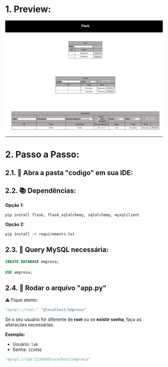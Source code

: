 # 1. Preview:
![Imagem 1](1.png)

***
# 2. Passo a Passo:

## 2.1. :file_folder: Abra a pasta "codigo" em sua IDE:


## 2.2. :books: Dependências:

**Opção 1:**

    pip install flask, flask_sqlalchemy, sqlalchemy, mysqlclient

**Opção 2:**

    pip install -r requirements.txt


## 2.3. :floppy_disk: Query MySQL necessária:

```sql
CREATE DATABASE empresa;

USE empresa;
```


## 2.4. :scroll: Rodar o arquivo  "app.py" 
:warning: Fique atento:

``` python
"mysql://root:" "@localhost/empresa"
```

Se o seu usuário for diferente de **root** ou se **existir senha**, faça as alterações necessárias.

**Exemplo:**
- Usuário: `lab`
- Senha: `123456`

``` python
"mysql://lab:123456@localhost/empresa"
```
